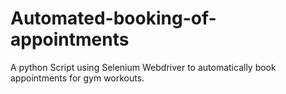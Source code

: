 # Automated-booking-of-appointments
A python Script using Selenium Webdriver to automatically book appointments for gym workouts.
